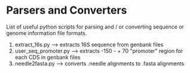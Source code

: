 # Parsers and Converters

List of useful python scripts for parsing and / or converting sequence or genome information file formats.

1. extract_16s.py --> extracts 16S sequence from genbank files
2. user_seq_promoter.py --> extracts -150 - + 70 "promoter" region for each CDS in genbank files
3. needle2fasta.py --> converts .needle alignments to .fasta alignments
